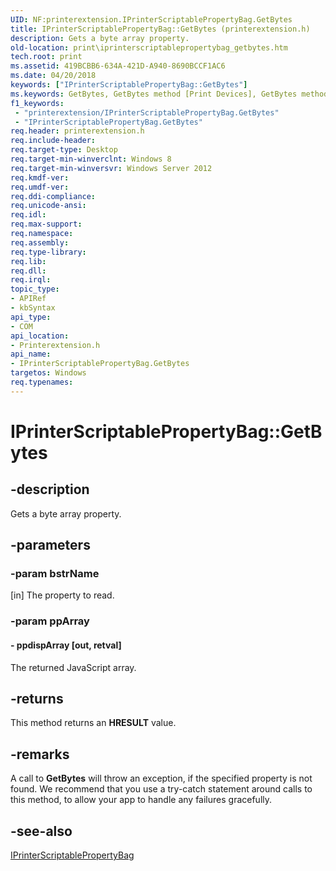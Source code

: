 ```yaml
---
UID: NF:printerextension.IPrinterScriptablePropertyBag.GetBytes
title: IPrinterScriptablePropertyBag::GetBytes (printerextension.h)
description: Gets a byte array property.
old-location: print\iprinterscriptablepropertybag_getbytes.htm
tech.root: print
ms.assetid: 419BCBB6-634A-421D-A940-8690BCCF1AC6
ms.date: 04/20/2018
keywords: ["IPrinterScriptablePropertyBag::GetBytes"]
ms.keywords: GetBytes, GetBytes method [Print Devices], GetBytes method [Print Devices],IPrinterScriptablePropertyBag interface, IPrinterScriptablePropertyBag interface [Print Devices],GetBytes method, IPrinterScriptablePropertyBag.GetBytes, IPrinterScriptablePropertyBag::GetBytes, print.iprinterscriptablepropertybag_getbytes, printerextension/IPrinterScriptablePropertyBag::GetBytes
f1_keywords:
 - "printerextension/IPrinterScriptablePropertyBag.GetBytes"
 - "IPrinterScriptablePropertyBag.GetBytes"
req.header: printerextension.h
req.include-header: 
req.target-type: Desktop
req.target-min-winverclnt: Windows 8
req.target-min-winversvr: Windows Server 2012
req.kmdf-ver: 
req.umdf-ver: 
req.ddi-compliance: 
req.unicode-ansi: 
req.idl: 
req.max-support: 
req.namespace: 
req.assembly: 
req.type-library: 
req.lib: 
req.dll: 
req.irql: 
topic_type:
- APIRef
- kbSyntax
api_type:
- COM
api_location:
- Printerextension.h
api_name:
- IPrinterScriptablePropertyBag.GetBytes
targetos: Windows
req.typenames: 
---
```


# IPrinterScriptablePropertyBag::GetBytes


## -description


Gets a byte array property.


## -parameters




### -param bstrName 
[in]
The property to read.


### -param ppArray






#### - ppdispArray [out, retval]

The returned JavaScript array.


## -returns



This method returns an <b>HRESULT</b> value.




## -remarks



A call to <b>GetBytes</b> will throw an exception, if the specified property is not found. We recommend that you use a try-catch statement around calls to this method, to allow your app to handle any failures gracefully.




## -see-also




<a href="https://docs.microsoft.com/windows-hardware/drivers/ddi/printerextension/nn-printerextension-iprinterscriptablepropertybag">IPrinterScriptablePropertyBag</a>
 

 

